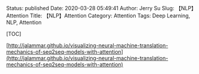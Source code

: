 Status: published
Date: 2020-03-28 05:49:41
Author: Jerry Su
Slug: 【NLP】Attention
Title: 【NLP】Attention
Category: Attention 
Tags: Deep Learning, NLP, Attention

[TOC]

[http://jalammar.github.io/visualizing-neural-machine-translation-mechanics-of-seq2seq-models-with-attention](http://jalammar.github.io/visualizing-neural-machine-translation-mechanics-of-seq2seq-models-with-attention)